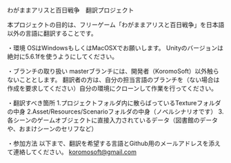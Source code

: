 わがままアリスと百日戦争　翻訳プロジェクト

本プロジェクトの目的は、フリーゲーム「わがままアリスと百日戦争」を日本語以外の言語に翻訳することです。

・環境
OSはWindowsもしくはMacOSXでお願いします。
Unityのバージョンは絶対に5.6.1fを使うようにしてください。

・ブランチの取り扱い
masterブランチには、開発者（KoromoSoft）以外触らないこととします。
翻訳者の方は、自分の担当言語のブランチを（ない場合は作成を要求してください）自分の環境にクローンして作業を行ってください。

・翻訳すべき箇所
1.プロジェクトフォルダ内に散らばっているTextureフォルダの中身
2.Asset/Resources/Scenarioフォルダの中身（ノベルシナリオです）
3.各シーンのゲームオブジェクトに直接入力されているデータ（図書館のデータや、おまけシーンのセリフなど）

・参加方法
以下まで、翻訳を希望する言語とGithub用のメールアドレスを添えて連絡してください。
koromosoft@gmail.com

